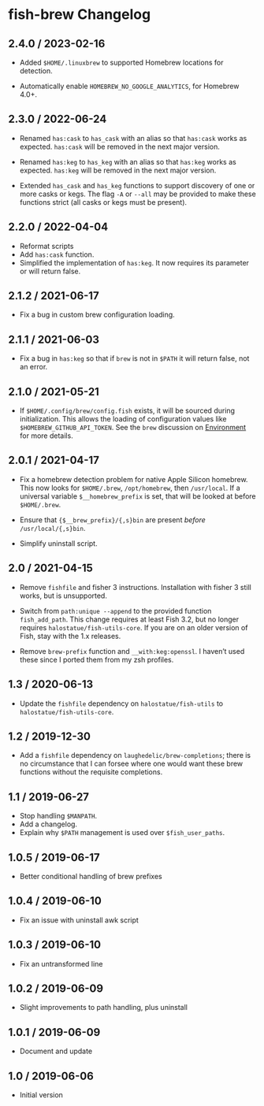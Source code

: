 # fish-brew Changelog

## 2.4.0 / 2023-02-16

- Added `$HOME/.linuxbrew` to supported Homebrew locations for detection.

- Automatically enable `HOMEBREW_NO_GOOGLE_ANALYTICS`, for Homebrew 4.0+.

## 2.3.0 / 2022-06-24

- Renamed `has:cask` to `has_cask` with an alias so that `has:cask` works as
  expected. `has:cask` will be removed in the next major version.

- Renamed `has:keg` to `has_keg` with an alias so that `has:keg` works as
  expected. `has:keg` will be removed in the next major version.

- Extended `has_cask` and `has_keg` functions to support discovery of one or
  more casks or kegs. The flag `-A` or `--all` may be provided to make these
  functions strict (all casks or kegs must be present).

## 2.2.0 / 2022-04-04

- Reformat scripts
- Add `has:cask` function.
- Simplified the implementation of `has:keg`. It now requires its parameter or
  will return false.

## 2.1.2 / 2021-06-17

- Fix a bug in custom brew configuration loading.

## 2.1.1 / 2021-06-03

- Fix a bug in `has:keg` so that if `brew` is not in `$PATH` it will return
  false, not an error.

## 2.1.0 / 2021-05-21

- If `$HOME/.config/brew/config.fish` exists, it will be sourced during
  initialization. This allows the loading of configuration values like
  `$HOMEBREW_GITHUB_API_TOKEN`. See the `brew` discussion on [Environment][] for
  more details.

## 2.0.1 / 2021-04-17

- Fix a homebrew detection problem for native Apple Silicon homebrew. This now
  looks for `$HOME/.brew`, `/opt/homebrew`, then `/usr/local`. If a universal
  variable `$__homebrew_prefix` is set, that will be looked at before
  `$HOME/.brew`.

- Ensure that `{$__brew_prefix}/{,s}bin` are present _before_
  `/usr/local/{,s}bin`.

- Simplify uninstall script.

## 2.0 / 2021-04-15

- Remove `fishfile` and fisher 3 instructions. Installation with fisher
  3 still works, but is unsupported.

- Switch from `path:unique --append` to the provided function `fish_add_path`.
  This change requires at least Fish 3.2, but no longer requires
  `halostatue/fish-utils-core`. If you are on an older version of Fish, stay
  with the 1.x releases.

- Remove `brew-prefix` function and `__with:keg:openssl`. I haven’t used these
  since I ported them from my zsh profiles.

## 1.3 / 2020-06-13

- Update the `fishfile` dependency on `halostatue/fish-utils` to
  `halostatue/fish-utils-core`.

## 1.2 / 2019-12-30

- Add a `fishfile` dependency on `laughedelic/brew-completions`; there is no
  circumstance that I can forsee where one would want these brew functions
  without the requisite completions.

## 1.1 / 2019-06-27

- Stop handling `$MANPATH`.
- Add a changelog.
- Explain why `$PATH` management is used over `$fish_user_paths`.

## 1.0.5 / 2019-06-17

- Better conditional handling of brew prefixes

## 1.0.4 / 2019-06-10

- Fix an issue with uninstall awk script

## 1.0.3 / 2019-06-10

- Fix an untransformed line

## 1.0.2 / 2019-06-09

- Slight improvements to path handling, plus uninstall

## 1.0.1 / 2019-06-09

- Document and update

## 1.0 / 2019-06-06

- Initial version

[environment]: https://docs.brew.sh/Manpage#environment
